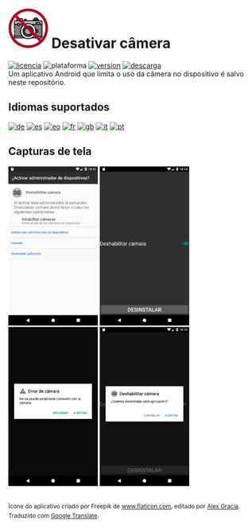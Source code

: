 <!-- Portugués -->
# <img alt="app-icon" src="../img/app-icon.png" width="80" height="80"> Desativar câmera
<!-- Botones -->
[![licencia](https://img.shields.io/github/license/AlexGracia/Deshabilitar-camara?label=licença&logo=Open-Access&style=flat-square)](../../LICENSE.md)
![plataforma](https://img.shields.io/badge/plataforma-android-%232b995c?logo=Android&style=flat-square)
[![version](https://img.shields.io/github/tag/AlexGracia/Deshabilitar-camara?label=versão&logo=Skyliner&logoColor=9cf&style=flat-square)](https://github.com/AlexGracia/Deshabilitar-camara/releases/latest)
[![descarga](https://img.shields.io/badge/baixar-Deshabilitar--camara.apk-%23cca414?logo=DocuSign&style=flat-square)](https://github.com/AlexGracia/Deshabilitar-camara/releases/latest/download/Deshabilitar-camara.apk)
<br>Um aplicativo Android que limita o uso da câmera no dispositivo é salvo neste repositório.

## Idiomas suportados
[<img title="Alemão" alt="de" src="https://github.githubassets.com/images/icons/emoji/unicode/1f1e9-1f1ea.png" width="20" height="20">](README-de.md) [<img title="Espanhol" alt="es" src="https://github.githubassets.com/images/icons/emoji/unicode/1f1ea-1f1f8.png" width="20" height="20">](../../README.md) [<img title="Esperanto" alt="eo" src="https://upload.wikimedia.org/wikipedia/commons/7/78/Nuvola_Esperantujo_flag.svg" width="17" height="17">](README-eo.md) [<img title="Francês" alt="fr" src="https://github.githubassets.com/images/icons/emoji/unicode/1f1eb-1f1f7.png" width="20" height="20">](README-fr.md) [<img title="Inglês" alt="gb" src="https://github.githubassets.com/images/icons/emoji/unicode/1f1ec-1f1e7.png" width="20" height="20">](README-gb.md) [<img title="Italiano" alt="it" src="https://github.githubassets.com/images/icons/emoji/unicode/1f1ee-1f1f9.png" width="20" height="20">](README-it.md) [<img title="Português" alt="pt" src="https://github.githubassets.com/images/icons/emoji/unicode/1f1f5-1f1f9.png" width="20" height="20">](README-pt.md)

## Capturas de tela
<img title="Ativar administrador" alt="screenshot1" src="../img/Screenshot1.png" width="180" height="320"> <img title="Desativar câmera" alt="screenshot2" src="../img/Screenshot2.png" width="180" height="320"> <img title="Câmera desativada" alt="screenshot3" src="../img/Screenshot3.png" width="180" height="320"> <img title="Desinstalar aplicativo" alt="screenshot4" src="../img/Screenshot4.png" width="180" height="320">

<br><sup>Ícone do aplicativo criado por Freepik de www.flaticon.com, editado por [Alex Gracia](https://github.com/AlexGracia).
<br>Traduzido com [Google Translate](https://translate.google.com/).</sup>
